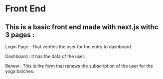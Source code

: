 # Front End

## This is a basic front end made with next.js withc 3 pages :

Login Page : That verifies the user for the entry to dashboard.

Dashboard : It has the data of the user.

Renew : This is the form that renews the subscription of the user for the yoga batches.

